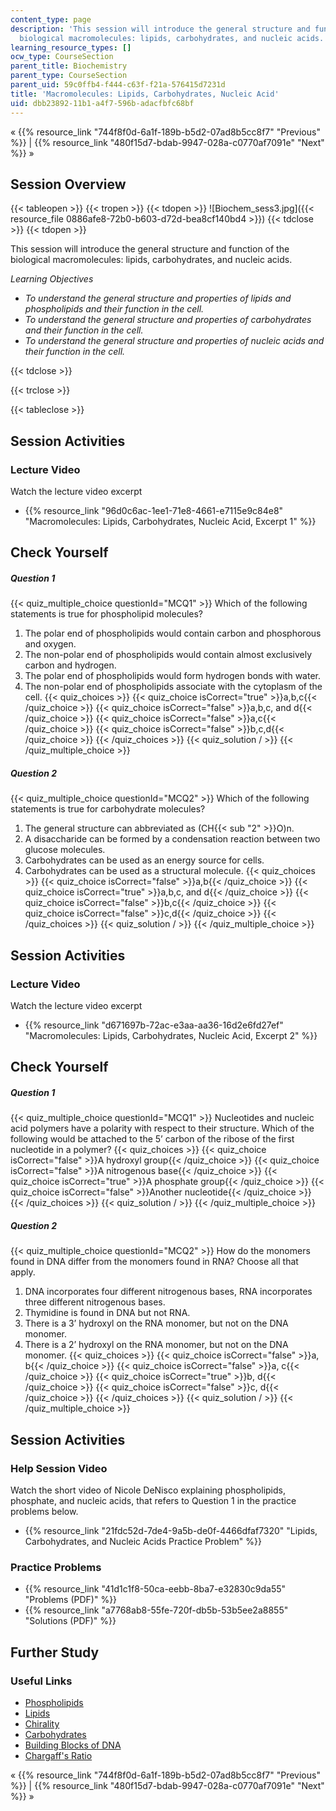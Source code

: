 ```yaml
---
content_type: page
description: 'This session will introduce the general structure and function of the
  biological macromolecules: lipids, carbohydrates, and nucleic acids.'
learning_resource_types: []
ocw_type: CourseSection
parent_title: Biochemistry
parent_type: CourseSection
parent_uid: 59c0ffb4-f444-c63f-f21a-576415d7231d
title: 'Macromolecules: Lipids, Carbohydrates, Nucleic Acid'
uid: dbb23892-11b1-a4f7-596b-adacfbfc68bf
---
```


« {{% resource_link "744f8f0d-6a1f-189b-b5d2-07ad8b5cc8f7" "Previous" %}} | {{% resource_link "480f15d7-bdab-9947-028a-c0770af7091e" "Next" %}} »

Session Overview
----------------

{{< tableopen >}}
{{< tropen >}}
{{< tdopen >}}
![Biochem_sess3.jpg]({{< resource_file 0886afe8-72b0-b603-d72d-bea8cf140bd4 >}})
{{< tdclose >}}
{{< tdopen >}}


This session will introduce the general structure and function of the biological macromolecules: lipids, carbohydrates, and nucleic acids.

_Learning Objectives_

*   _To understand the general structure and properties of lipids and phospholipids and their function in the cell._
*   _To understand the general structure and properties of carbohydrates and their function in the cell._
*   _To understand the general structure and properties of nucleic acids and their function in the cell._


{{< tdclose >}}

{{< trclose >}}

{{< tableclose >}}

Session Activities
------------------

### Lecture Video

Watch the lecture video excerpt

*   {{% resource_link "96d0c6ac-1ee1-71e8-4661-e7115e9c84e8" "Macromolecules: Lipids, Carbohydrates, Nucleic Acid, Excerpt 1" %}}

Check Yourself
--------------

##### Question 1
 {{< quiz_multiple_choice questionId="MCQ1" >}} Which of the following statements is true for phospholipid molecules?

1.  The polar end of phospholipids would contain carbon and phosphorous and oxygen.
2.  The non-polar end of phospholipids would contain almost exclusively carbon and hydrogen.
3.  The polar end of phospholipids would form hydrogen bonds with water.
4.  The non-polar end of phospholipids associate with the cytoplasm of the cell. {{< quiz_choices >}} {{< quiz_choice isCorrect="true" >}}a,b,c{{< /quiz_choice >}} {{< quiz_choice isCorrect="false" >}}a,b,c, and d{{< /quiz_choice >}} {{< quiz_choice isCorrect="false" >}}a,c{{< /quiz_choice >}} {{< quiz_choice isCorrect="false" >}}b,c,d{{< /quiz_choice >}} {{< /quiz_choices >}} {{< quiz_solution / >}} {{< /quiz_multiple_choice >}}
##### Question 2
 {{< quiz_multiple_choice questionId="MCQ2" >}} Which of the following statements is true for carbohydrate molecules?

1.  The general structure can abbreviated as (CH{{< sub "2" >}}O)n.
2.  A disaccharide can be formed by a condensation reaction between two glucose molecules.
3.  Carbohydrates can be used as an energy source for cells.
4.  Carbohydrates can be used as a structural molecule. {{< quiz_choices >}} {{< quiz_choice isCorrect="false" >}}a,b{{< /quiz_choice >}} {{< quiz_choice isCorrect="true" >}}a,b,c, and d{{< /quiz_choice >}} {{< quiz_choice isCorrect="false" >}}b,c{{< /quiz_choice >}} {{< quiz_choice isCorrect="false" >}}c,d{{< /quiz_choice >}} {{< /quiz_choices >}} {{< quiz_solution / >}} {{< /quiz_multiple_choice >}}

Session Activities
------------------

### Lecture Video

Watch the lecture video excerpt

*   {{% resource_link "d671697b-72ac-e3aa-aa36-16d2e6fd27ef" "Macromolecules: Lipids, Carbohydrates, Nucleic Acid, Excerpt 2" %}}

Check Yourself
--------------

##### Question 1
 {{< quiz_multiple_choice questionId="MCQ1" >}} Nucleotides and nucleic acid polymers have a polarity with respect to their structure. Which of the following would be attached to the 5’ carbon of the ribose of the first nucleotide in a polymer? {{< quiz_choices >}} {{< quiz_choice isCorrect="false" >}}A hydroxyl group{{< /quiz_choice >}} {{< quiz_choice isCorrect="false" >}}A nitrogenous base{{< /quiz_choice >}} {{< quiz_choice isCorrect="true" >}}A phosphate group{{< /quiz_choice >}} {{< quiz_choice isCorrect="false" >}}Another nucleotide{{< /quiz_choice >}} {{< /quiz_choices >}} {{< quiz_solution / >}} {{< /quiz_multiple_choice >}}
##### Question 2
 {{< quiz_multiple_choice questionId="MCQ2" >}} How do the monomers found in DNA differ from the monomers found in RNA? Choose all that apply.

1.  DNA incorporates four different nitrogenous bases, RNA incorporates three different nitrogenous bases.
2.  Thymidine is found in DNA but not RNA.
3.  There is a 3’ hydroxyl on the RNA monomer, but not on the DNA monomer.
4.  There is a 2’ hydroxyl on the RNA monomer, but not on the DNA monomer. {{< quiz_choices >}} {{< quiz_choice isCorrect="false" >}}a, b{{< /quiz_choice >}} {{< quiz_choice isCorrect="false" >}}a, c{{< /quiz_choice >}} {{< quiz_choice isCorrect="true" >}}b, d{{< /quiz_choice >}} {{< quiz_choice isCorrect="false" >}}c, d{{< /quiz_choice >}} {{< /quiz_choices >}} {{< quiz_solution / >}} {{< /quiz_multiple_choice >}}

Session Activities
------------------

### Help Session Video

Watch the short video of Nicole DeNisco explaining phospholipids, phosphate, and nucleic acids, that refers to Question 1 in the practice problems below.

*   {{% resource_link "21fdc52d-7de4-9a5b-de0f-4466dfaf7320" "Lipids, Carbohydrates, and Nucleic Acids Practice Problem" %}}

### Practice Problems

*   {{% resource_link "41d1c1f8-50ca-eebb-8ba7-e32830c9da55" "Problems (PDF)" %}}
*   {{% resource_link "a7768ab8-55fe-720f-db5b-53b5ee2a8855" "Solutions (PDF)" %}}

Further Study
-------------

### Useful Links

*   [Phospholipids](http://www.biology-pages.info/P/Phospholipids.html)
*   [Lipids](https://www.youtube.com/watch?v=VGHD9e3yRIU)
*   [Chirality](http://www.nobelprize.org/nobel_prizes/chemistry/laureates/2001/illpres/game.html)
*   [Carbohydrates](http://www.biology-pages.info/C/Carbohydrates.html)
*   [Building Blocks of DNA](https://www.biointeractive.org/classroom-resources/building-blocks-dna)
*   [Chargaff's Ratio](https://www.biointeractive.org/classroom-resources/chargaffs-ratio)

« {{% resource_link "744f8f0d-6a1f-189b-b5d2-07ad8b5cc8f7" "Previous" %}} | {{% resource_link "480f15d7-bdab-9947-028a-c0770af7091e" "Next" %}} »